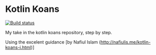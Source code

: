 # Kotlin Koans

[![Build status](https://travis-ci.org/cprieto/kt-koans.svg?branch=master)](https://travis-ci.org/cprieto/kt-koans)

My take in the kotlin koans repository, step by step.

Using the excelent guidance [by Nafiul Islam (http://nafiulis.me/kotlin-koans-i.html)]
